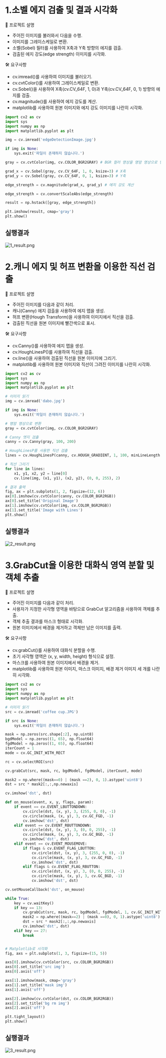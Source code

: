 # 1.소벨 에지 검출 및 결과 시각화
📖 프로젝트 설명
* 주어진 이미지를 불러와서 다음을 수행.
* 이미지를 그레이스케일로 변환.
* 소벨(Sobel) 필터를 사용하여 X축과 Y축 방향의 에지를 검출.
* 검출된 에지 강도(edge strength) 이미지를 시각화.


🛠️ 요구사항
* cv.imread()를 사용하여 이미지를 불러오기.
* cv.cvtColor()를 사용하여 그레이스케일로 변환.
* cv.Sobel()을 사용하여 X축(cv.CV_64F, 1, 0)과 Y축(cv.CV_64F, 0, 1) 방향의 에지를 검출.
* cv.magnitude()를 사용하여 에지 강도를 계산.
* matplotlib를 사용하여 원본 이미지와 에지 강도 이미지를 나란히 시각화.

```python
import cv2 as cv
import sys
import numpy as np
import matplotlib.pyplot as plt

img = cv.imread('edgeDetectionImage.jpg')

if img is None:
    sys.exit('파일이 존재하지 않습니다.')

gray = cv.cvtColor(img, cv.COLOR_BGR2GRAY) # BGR 컬러 영상을 명암 영상으로 변환

grad_x = cv.Sobel(gray, cv.CV_64F, 1, 0, ksize=3) # X축
grad_y = cv.Sobel(gray, cv.CV_64F, 0, 1, ksize=3) # Y축

edge_strength = cv.magnitude(grad_x, grad_y) # 에지 강도 계산

edge_strength = cv.convertScaleAbs(edge_strength)

result = np.hstack([gray, edge_strength])

plt.imshow(result, cmap='gray')
plt.show()
```

## 실행결과
![1_result.png](https://github.com/wonderdh/ComputerVision/blob/main/4%EC%A3%BC%EC%B0%A8/result_1.png)

# 2.캐니 에지 및 허프 변환을 이용한 직선 검출

📖 프로젝트 설명
* 주어진 이미지를 다음과 같이 처리.
* 캐니(Canny) 에지 검출을 사용하여 에지 맵을 생성.
* 허프 변환(Hough Transform)을 사용하여 이미지에서 직선을 검출.
* 검출된 직선을 원본 이미지에 빨간색으로 표시.



🛠️ 요구사항
* cv.Canny()를 사용하여 에지 맵을 생성.
* cv.HoughLinesP()를 사용하여 직선을 검출.
* cv.line()을 사용하여 검출된 직선을 원본 이미지에 그리기.
* matplotlib를 사용하여 원본 이미지와 직선이 그려진 이미지를 나란히 시각화.

```python
import cv2 as cv
import sys
import numpy as np
import matplotlib.pyplot as plt

# 이미지 읽기
img = cv.imread('dabo.jpg')

if img is None:
    sys.exit('파일이 존재하지 않습니다.')

# 명암 영상으로 변환
gray = cv.cvtColor(img, cv.COLOR_BGR2GRAY)

# Canny 엣지 검출
canny = cv.Canny(gray, 100, 200)

# HoughLinesP를 사용한 직선 검출
lines = cv.HoughLinesP(canny, cv.HOUGH_GRADIENT, 1, 100, minLineLength = 10, maxLineGap = 7)

# 직선 그리기
for line in lines:
    x1, y1, x2, y2 = line[0]
    cv.line(img, (x1, y1), (x2, y2), (0, 0, 255), 2)

# 결과 출력
fig, ax = plt.subplots(1, 2, figsize=(12, 6))
ax[0].imshow(cv.cvtColor(canny, cv.COLOR_BGR2RGB))
ax[0].set_title('Original Image')
ax[1].imshow(cv.cvtColor(img, cv.COLOR_BGR2RGB))
ax[1].set_title('Image with Lines')
plt.show()

```
## 실행결과
![2_result.png](https://github.com/wonderdh/ComputerVision/blob/main/4%EC%A3%BC%EC%B0%A8/result_2.png)

# 3.GrabCut을 이용한 대화식 영역 분할 및 객체 추출

📖 프로젝트 설명
* 주어진 이미지를 다음과 같이 처리.
* 사용자가 지정한 사각형 영역을 바탕으로 GrabCut 알고리즘을 사용하여 객체를 추출.
* 객체 추출 결과를 마스크 형태로 시각화.
* 원본 이미지에서 배경을 제거하고 객체만 남은 이미지를 출력.


🛠️ 요구사항
* cv.grabCut()를 사용하여 대화식 분할을 수행.
* 초기 사각형 영역은 (x, y, width, height) 형식으로 설정.
* 마스크를 사용하여 원본 이미지에서 배경을 제거.
* matplotlib를 사용하여 원본 이미지, 마스크 이미지, 배경 제거 이미지 세 개를 나란히 시각화.

```python
import cv2 as cv
import sys
import numpy as np
import matplotlib.pyplot as plt

# 이미지 읽기
src = cv.imread('coffee cup.JPG')

if src is None:
    sys.exit('파일이 존재하지 않습니다.')

mask = np.zeros(src.shape[:2], np.uint8)
bgdModel = np.zeros((1, 65), np.float64)
fgdModel = np.zeros((1, 65), np.float64)
iterCount = 1
mode = cv.GC_INIT_WITH_RECT

rc = cv.selectROI(src)

cv.grabCut(src, mask, rc, bgdModel, fgdModel, iterCount, mode)

mask2 = np.where((mask==0) | (mask ==2), 0, 1).astype('uint8')
dst = src * mask2[:,:,np.newaxis]

cv.imshow('dst', dst)

def on_mouse(event, x, y, flags, param):
    if event == cv.EVENT_LBUTTONDOWN:
        cv.circle(dst, (x, y), 3, (255, 0, 0), -1)
        cv.circle(mask, (x, y), 3, cv.GC_FGD, -1)
        cv.imshow('dst', dst)
    elif event == cv.EVENT_RBUTTONDOWN:
        cv.circle(dst, (x, y), 3, (0, 0, 255), -1)
        cv.circle(mask, (x, y), 3, cv.GC_BGD, -1)
        cv.imshow('dst', dst)
    elif event == cv.EVENT_MOUSEMOVE:
        if flags & cv.EVENT_FLAG_LBUTTON:
            cv.circle(dst, (x, y), 3, (255, 0, 0), -1)
            cv.circle(mask, (x, y), 3, cv.GC_FGD, -1)
            cv.imshow('dst', dst)
        elif flags & cv.EVENT_FLAG_RBUTTON:
            cv.circle(dst, (x, y), 3, (0, 0, 255), -1)
            cv.circle(mask, (x, y), 3, cv.GC_BGD, -1)
            cv.imshow('dst', dst)

cv.setMouseCallback('dst', on_mouse)

while True:
    key = cv.waitKey()
    if key == 13:
        cv.grabCut(src, mask, rc, bgdModel, fgdModel, 1, cv.GC_INIT_WITH_MASK)
        mask2 = np.where((mask==2) | (mask ==0), 0, 1).astype('uint8')
        dst = src * mask2[:,:,np.newaxis]
        cv.imshow('dst', dst)
    elif key == 27:
        break


# Matplotlib로 시각화
fig, axs = plt.subplots(1, 3, figsize=(15, 5))

axs[0].imshow(cv.cvtColor(src, cv.COLOR_BGR2RGB))
axs[0].set_title('src img')
axs[0].axis('off')

axs[1].imshow(mask, cmap='gray')
axs[1].set_title('mask img')
axs[1].axis('off')

axs[2].imshow(cv.cvtColor(dst, cv.COLOR_BGR2RGB))
axs[2].set_title('bg rm img')
axs[2].axis('off')

plt.tight_layout()
plt.show()
```

## 실행결과
![3_result.png](https://github.com/wonderdh/ComputerVision/blob/main/4%EC%A3%BC%EC%B0%A8/result_3.png)
